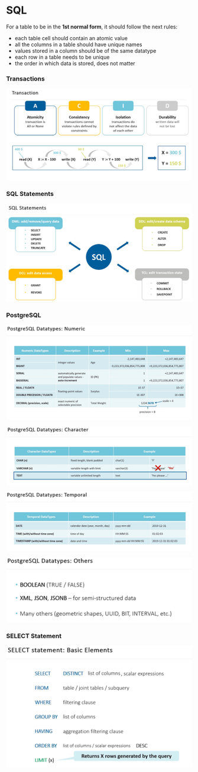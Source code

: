 # SQL



For a table to be in the **1st normal form**, it should follow the next rules:

* each table cell should contain an atomic value
* all the columns in a table should have unique names
* values stored in a column should be of the same datatype
* each row in a table needs to be unique
* the order in which data is stored, does not matter



### Transactions

![](<../.gitbook/assets/image (20) (1) (1) (1).png>)

### SQL Statements

![](<../.gitbook/assets/image (20) (1) (1).png>)

### PostgreSQL

![](<../.gitbook/assets/image (22) (1) (1) (1).png>)

![](<../.gitbook/assets/image (23) (1) (1) (1) (1).png>)

![](<../.gitbook/assets/image (21) (1) (1) (1).png>)

![](<../.gitbook/assets/image (16).png>)

### SELECT Statement

![](<../.gitbook/assets/image (23) (1) (1) (1).png>)
